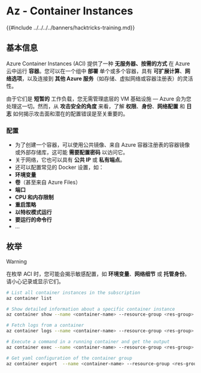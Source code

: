 # Az - Container Instances

{{#include ../../../../banners/hacktricks-training.md}}

## 基本信息

Azure Container Instances (ACI) 提供了一种 **无服务器、按需的方式** 在 Azure 云中运行 **容器**。您可以在一个组中 **部署** 单个或多个容器，具有 **可扩展计算**、**网络选项**，以及连接到 **其他 Azure 服务**（如存储、虚拟网络或容器注册表）的灵活性。

由于它们是 **短暂的** 工作负载，您无需管理底层的 VM 基础设施 — Azure 会为您处理这一切。然而，从 **攻击安全的角度** 来看，了解 **权限**、**身份**、**网络配置** 和 **日志** 如何揭示攻击面和潜在的配置错误是至关重要的。

### 配置

- 为了创建一个容器，可以使用公共镜像、来自 Azure 容器注册表的容器镜像或外部存储库，这可能 **需要配置密码** 以访问它。
- 关于网络，它也可以具有 **公共 IP** 或 **私有端点**。
- 还可以配置常见的 Docker 设置，如：
- **环境变量**
- **卷**（甚至来自 Azure Files）
- **端口**
- **CPU 和内存限制**
- **重启策略**
- **以特权模式运行**
- **要运行的命令行**
- ...

## 枚举

> [!WARNING]
> 在枚举 ACI 时，您可能会揭示敏感配置，如 **环境变量**、**网络细节** 或 **托管身份**。请小心记录或显示它们。
```bash
# List all container instances in the subscription
az container list

# Show detailed information about a specific container instance
az container show --name <container-name> --resource-group <res-group>

# Fetch logs from a container
az container logs --name <container-name> --resource-group <res-group>

# Execute a command in a running container and get the output
az container exec --name <container-name> --resource-group <res-group> --exec-command "ls"

# Get yaml configuration of the container group
az container export  --name <container-name> --resource-group <res-group>
```

